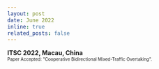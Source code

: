 ```yaml
---
layout: post
date: June 2022
inline: true
related_posts: false
---
```




<b> ITSC 2022, Macau, China</b>
<br> <font size="1">Paper Accepted: "Cooperative Bidirectional Mixed-Traffic Overtaking".</font> 

